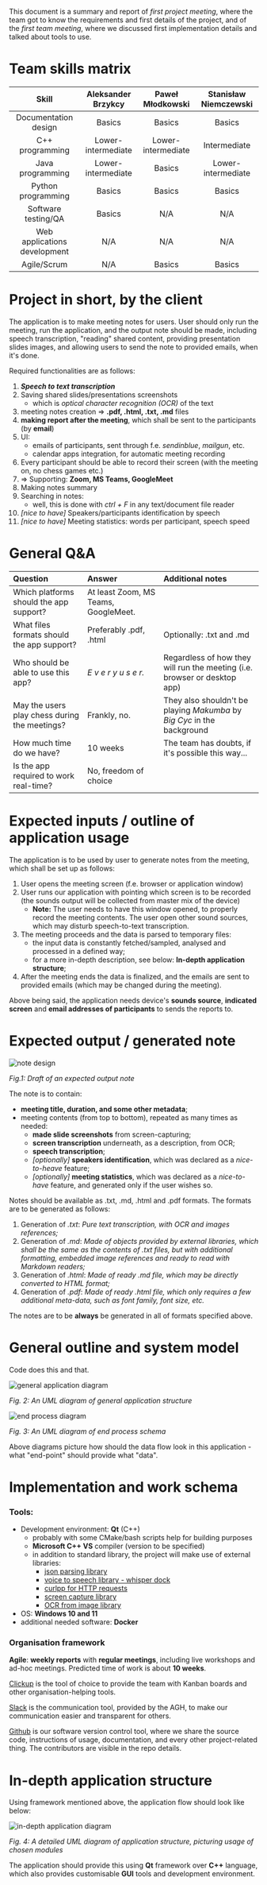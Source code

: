 This document is a summary and report of *first project meeting*, where the team got to know the requirements and first details of the project, and of the *first team meeting*, where we discussed first implementation details and talked about tools to use.

# Team skills matrix

| Skill | Aleksander Brzykcy | Paweł Młodkowski | Stanisław Niemczewski |
| :---: | :---: | :---: | :---: |
| Documentation design | Basics | Basics | Basics | 
| C++ programming | Lower-intermediate | Lower-intermediate | Intermediate | 
| Java programming | Lower-intermediate | Basics | Lower-intermediate | 
| Python programming | Basics | Basics | Basics | 
| Software testing/QA | Basics | N/A | N/A | 
| Web applications development | N/A | N/A | N/A | 
| Agile/Scrum | N/A | Basics | Basics | 

# Project in short, by the client

The application is to make meeting notes for users. User should only run the meeting, run the application, and the output note should be made, including speech transcription, "reading" shared content, providing presentation slides images, and allowing users to send the note to provided emails, when it's done.

Required functionalities are as follows:
1. ***Speech to text transcription***
2. Saving shared slides/presentations screenshots
    - which is *optical character recognition (OCR)* of the text
3. meeting notes creation $\Rightarrow$ **.pdf, .html, .txt, .md** files
4. **making report after the meeting**, which shall be sent to the participants (by **email**)
5. UI:
    - emails of participants, sent through f.e. *sendinblue*, *mailgun*, etc.
    - calendar apps integration, for automatic meeting recording
6. Every participant should be able to record their screen (with the meeting on, no chess games etc.)
7. $\Rightarrow$ Supporting: **Zoom, MS Teams, GoogleMeet**
8. Making notes summary
9. Searching in notes:
	- well, this is done with *ctrl + F* in any text/document file reader
10. *\[nice to have]* Speakers/participants identification by speech
11. *\[nice to have]* Meeting statistics: words per participant, speech speed

# General Q&A

| Question | Answer | Additional notes |
| :--- | :--- | :--- |
| Which platforms should the app support? | At least Zoom, MS Teams, GoogleMeet. | | 
| What files formats should the app support? | Preferably .pdf, .html | Optionally: .txt and .md |
| Who should be able to use this app? | *E v e r y   u s e r.* | Regardless of how they will run the meeting (i.e. browser or desktop app) |
| May the users play chess during the meetings? | Frankly, no. | They also shouldn't be playing *Makumba* by *Big Cyc* in the background |
| How much time do we have? | 10 weeks | The team has doubts, if it's possible this way... |
| Is the app required to work real-time? | No, freedom of choice | | 


# Expected inputs / outline of application usage

The application is to be used by user to generate notes from the meeting, which shall be set up as follows:
1. User opens the meeting screen (f.e. browser or application window)
2. User runs our application with pointing which screen is to be recorded (the sounds output will be collected from master mix of the device)
	- **Note:** The user needs to have this window opened, to properly record the meeting contents. The user open other sound sources, which may disturb speech-to-text transcription.
3. The meeting proceeds and the data is parsed to temporary files:
	- the input data is constantly fetched/sampled, analysed and processed in a defined way;
	- for a more in-depth description, see below: **In-depth application structure**;
4. After the meeting ends the data is finalized, and the emails are sent to provided emails (which may be changed during the meeting).

Above being said, the application needs device's **sounds source**, **indicated screen** and **email addresses of participants** to sends the reports to.

# Expected output / generated note

![note design](attachments/note_design.png)

*Fig.1: Draft of an expected output note*

The note is to contain:
- **meeting title, duration, and some other metadata**;
- meeting contents (from top to bottom), repeated as many times as needed:
	- **made slide screenshots** from screen-capturing;
	- **screen transcription** underneath, as a description, from OCR;
	- **speech transcription**;
	- *\[optionally]* **speakers identification**, which was declared as a *nice-to-heave* feature;
	- *\[optionally]* **meeting statistics**, which was declared as a *nice-to-have* feature, and generated only if the user wishes so.

Notes should be available as .txt, .md, .html and .pdf formats. The formats are to be generated as follows:
1. Generation of *.txt*: *Pure text transcription, with OCR and images references;*
2. Generation of *.md*: *Made of objects provided by external libraries, which shall be the same as the contents of .txt files, but with additional formatting, embedded image references and ready to read with Markdown readers;*
3. Generation of *.html*: *Made of ready .md file, which may be directly converted to HTML format;*
4. Generation of *.pdf*: *Made of ready .html file, which only requires a few additional meta-data, such as font family, font size, etc.*

The notes are to be **always** be generated in all of formats specified above.

# General outline and system model

Code does this and that.

![general application diagram](general_application_diagram.png)

*Fig. 2: An UML diagram of general application structure*

![end process diagram](attachments/end_process_diagram.png)

*Fig. 3: An UML diagram of end process schema*

Above diagrams picture how should the data flow look in this application - what "end-point" should provide what "data".

# Implementation and work schema 

### Tools:
- Development environment: **Qt** (C++)
	- probably with some CMake/bash scripts help for building purposes
	- **Microsoft C++ VS** compiler (version to be specified)
	- in addition to standard library, the project will make use of external libraries:
		- [json parsing library](https://github.com/nlohmann/json)
		- [voice to speech library - whisper dock](https://github.com/ErcinDedeoglu/WhisperDock)
		- [curlpp for HTTP requests](https://github.com/jpbarrette/curlpp)
		- [screen capture library](https://github.com/JKnightGURU/ScreenCaptureLib)
		- [OCR from image library](https://github.com/tesseract-ocr/tesseract)
- OS: **Windows 10 and 11**
- additional needed software: **Docker**

### Organisation framework

**Agile**: **weekly reports** with **regular meetings**, including live workshops and ad-hoc meetings. Predicted time of work is about **10 weeks**.

[Clickup](https://clickup.com) is the tool of choice to provide the team with Kanban boards and other organisation-helping tools.

[Slack](https://slack.com) is the communication tool, provided by the AGH, to make our communication easier and transparent for others.

[Github](https://github.com/stas420/2ects_io_project) is our software version control tool, where we share the source code, instructions of usage, documentation, and every other project-related thing. The contributors are visible in the repo details.

# In-depth application structure

Using framework mentioned above, the application flow should look like below:

![in-depth application diagram](attachments/in-depth_application_diagram.png)

*Fig. 4: A detailed UML diagram of application structure, picturing usage of chosen modules*

The application should provide this using **Qt** framework over **C++** language, which also provides customisable **GUI** tools and development environment.